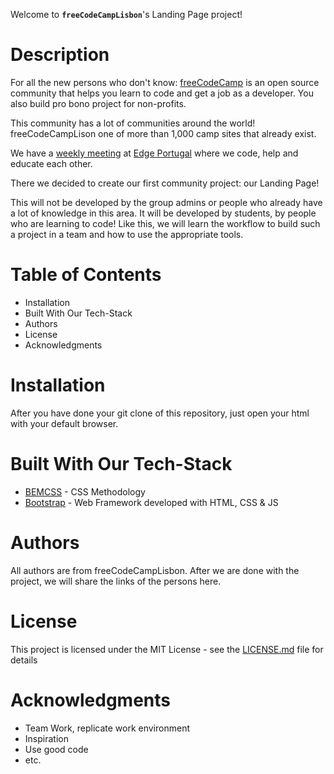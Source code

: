 Welcome to **`freeCodeCampLisbon`**'s Landing Page project!

# Description

For all the new persons who don't know: [freeCodeCamp](https://freecodecamp.org) is an open source community that helps you learn to code and get a job as a developer. You also build pro bono project for non-profits.

This community has a lot of communities around the world! freeCodeCampLison one of more than 1,000 camp sites that already exist.

We have a [weekly meeting](https://www.facebook.com/groups/free.code.camp.lisbon/) at [Edge Portugal](http://www.edge.pt) where we code, help and educate each other.

There we decided to create our first community project: our Landing Page!

This will not be developed by the group admins or people who already have a lot of knowledge in this area. It will be developed by students, by people who are learning to code! Like this, we will learn the workflow to build such a project in a team and how to use the appropriate tools.

# Table of Contents
* Installation
* Built With Our Tech-Stack
* Authors
* License
* Acknowledgments

# Installation

After you have done your git clone of this repository, just open your html with your default browser.

# Built With Our Tech-Stack

* [BEMCSS](http://www.getbem.com/introduction/) - CSS Methodology
* [Bootstrap](https://getbootstrap.com/) - Web Framework developed with HTML, CSS & JS

# Authors

All authors are from freeCodeCampLisbon. After we are done with the project, we will share the links of the persons here.

# License

This project is licensed under the MIT License - see the [LICENSE.md](LICENSE.md) file for details

# Acknowledgments

* Team Work, replicate work environment
* Inspiration
* Use good code
* etc.
